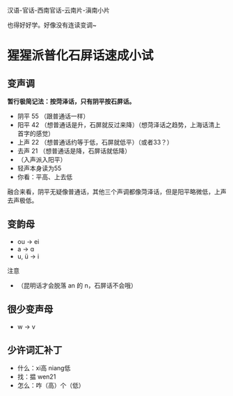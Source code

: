 汉语-官话-西南官话-云南片-滇南小片

也得好好学。好像没有连读变调~

# 猩猩派普化石屏话速成小试

## 变声调

**暂行极简记法：按菏泽话，只有阴平按石屏话。**

- 阴平 55 （跟普通话一样）
- 阳平 42 （想普通话是升，石屏就反过来降）（想菏泽话之趋势，上海话清上首字的感觉）
- 上声 22 （想普通话约等于低，石屏就低平）（或者33？）
- 去声 21 （想普通话是降，石屏话就低降）
- （入声派入阳平）
- 轻声本身读为55
- 你看：平高、上去低

融合来看，阴平无疑像普通话，其他三个声调都像菏泽话，但是阳平略微低，上声去声极低。

## 变韵母

- ou -> ei
- a -> ɑ
- u, ü -> i

注意

- （昆明话才会脱落 an 的 n，石屏话不会哦）

## 很少变声母

- w -> v

## 少许词汇补丁

- 什么：xi高 niang低
- 找：揾 wen21
- 怎么：咋（高）个（低）
